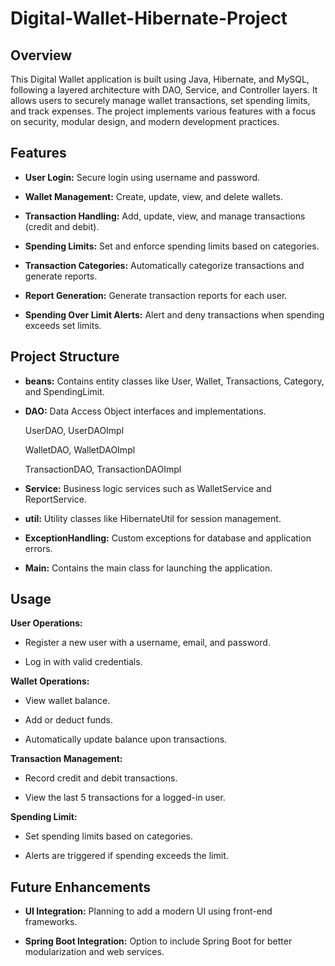  
# Digital-Wallet-Hibernate-Project

## Overview

This Digital Wallet application is built using Java, Hibernate, and MySQL, following a layered architecture with DAO, Service, and Controller layers. It allows users to securely manage wallet transactions, set spending limits, and track expenses. The project implements various features with a focus on security, modular design, and modern development practices.

## Features

* __User Login:__ Secure login using username and password.

* __Wallet Management:__ Create, update, view, and delete wallets.

* **Transaction Handling:** Add, update, view, and manage transactions (credit and debit).

* **Spending Limits:** Set and enforce spending limits based on categories.

* **Transaction Categories:** Automatically categorize transactions and generate reports.

* **Report Generation:** Generate transaction reports for each user.

* **Spending Over Limit Alerts:** Alert and deny transactions when spending exceeds set limits.

## Project Structure

* **beans:** Contains entity classes like User, Wallet, Transactions, Category, and SpendingLimit.

* **DAO:** Data Access Object interfaces and implementations.

    UserDAO, UserDAOImpl
    
    WalletDAO, WalletDAOImpl
    
    TransactionDAO, TransactionDAOImpl

* **Service:** Business logic services such as WalletService and ReportService.

* **util:** Utility classes like HibernateUtil for session management.

* **ExceptionHandling:** Custom exceptions for database and application errors.

* **Main:** Contains the main class for launching the application.

## Usage

**User Operations:**

* Register a new user with a username, email, and password.

* Log in with valid credentials.

**Wallet Operations:**

* View wallet balance.

* Add or deduct funds.

* Automatically update balance upon transactions.

**Transaction Management:**

* Record credit and debit transactions.

* View the last 5 transactions for a logged-in user.


**Spending Limit:**

* Set spending limits based on categories.

* Alerts are triggered if spending exceeds the limit.

## Future Enhancements

* **UI Integration:** Planning to add a modern UI using front-end frameworks.

* **Spring Boot Integration:** Option to include Spring Boot for better modularization and web services.
